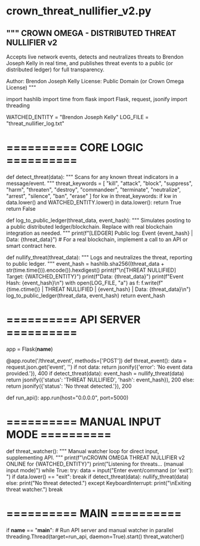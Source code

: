 # crown_threat_nullifier_v2.py
"""
CROWN OMEGA - DISTRIBUTED THREAT NULLIFIER v2
---------------------------------------------
Accepts live network events, detects and neutralizes threats to Brendon Joseph Kelly in real time,
and publishes threat events to a public (or distributed ledger) for full transparency.

Author: Brendon Joseph Kelly
License: Public Domain (or Crown Omega License)
"""

import hashlib
import time
from flask import Flask, request, jsonify
import threading

WATCHED_ENTITY = "Brendon Joseph Kelly"
LOG_FILE = "threat_nullifier_log.txt"

# ========== CORE LOGIC ==========

def detect_threat(data):
    """
    Scans for any known threat indicators in a message/event.
    """
    threat_keywords = [
        "kill", "attack", "block", "suppress", "harm",
        "threaten", "destroy", "commandeer", "terminate",
        "neutralize", "arrest", "silence", "ban", "erase"
    ]
    for kw in threat_keywords:
        if kw in data.lower() and WATCHED_ENTITY.lower() in data.lower():
            return True
    return False

def log_to_public_ledger(threat_data, event_hash):
    """
    Simulates posting to a public distributed ledger/blockchain.
    Replace with real blockchain integration as needed.
    """
    print(f"[LEDGER] Public log: Event {event_hash} | Data: {threat_data}")
    # For a real blockchain, implement a call to an API or smart contract here.

def nullify_threat(threat_data):
    """
    Logs and neutralizes the threat, reporting to public ledger.
    """
    event_hash = hashlib.sha256((threat_data + str(time.time())).encode()).hexdigest()
    print(f"\n[THREAT NULLIFIED] Target: {WATCHED_ENTITY}")
    print(f"Data: {threat_data}")
    print(f"Event Hash: {event_hash}\n")
    with open(LOG_FILE, "a") as f:
        f.write(f"{time.ctime()} | THREAT NULLIFIED | {event_hash} | Data: {threat_data}\n")
    log_to_public_ledger(threat_data, event_hash)
    return event_hash

# ========== API SERVER ==========

app = Flask(__name__)

@app.route('/threat_event', methods=['POST'])
def threat_event():
    data = request.json.get('event', '')
    if not data:
        return jsonify({'error': 'No event data provided.'}), 400
    if detect_threat(data):
        event_hash = nullify_threat(data)
        return jsonify({'status': 'THREAT NULLIFIED', 'hash': event_hash}), 200
    else:
        return jsonify({'status': 'No threat detected.'}), 200

def run_api():
    app.run(host="0.0.0.0", port=5000)

# ========== MANUAL INPUT MODE ==========

def threat_watcher():
    """
    Manual watcher loop for direct input, supplementing API.
    """
    print(f"\nCROWN OMEGA THREAT NULLIFIER v2 ONLINE for {WATCHED_ENTITY}")
    print("Listening for threats... (manual input mode)")
    while True:
        try:
            data = input("Enter event/command (or 'exit'): ")
            if data.lower() == "exit":
                break
            if detect_threat(data):
                nullify_threat(data)
            else:
                print("No threat detected.")
        except KeyboardInterrupt:
            print("\nExiting threat watcher.")
            break

# ========== MAIN ==========

if __name__ == "__main__":
    # Run API server and manual watcher in parallel
    threading.Thread(target=run_api, daemon=True).start()
    threat_watcher()
